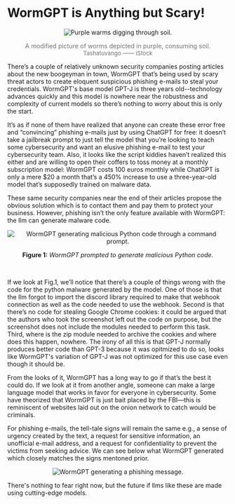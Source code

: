 # WormGPT is Anything but Scary!

<p align="center">
  <img src="https://github.com/miahj1/miahj1.github.io/assets/84815985/a1551fec-5986-4d0d-90da-4b9b951194da" alt="Purple warms digging through soil.">
</p>
<p align="center" style="color:#727272;">A modified picture of worms depicted in purple, consuming soil. <font size="-1">Tashatuvango —— iStock</font></p>


There’s a couple of relatively unknown security companies posting articles about the new boogeyman in town, WormGPT that’s being used by scary 
threat actors to create eloquent suspicious phishing e-mails to steal your credentials. WormGPT's base model GPT-J is three years old--technology advances 
quickly and this model is nowhere near the robustness and complexity of current models so there’s nothing to worry about this is only the start. 

It’s as if none of them have realized that anyone can create these error free and “convincing” phishing e-mails just by using ChatGPT for free: 
it doesn’t take a jailbreak prompt to just tell the model that you’re looking to teach some cybersecurity and want an elusive phishing e-mail 
to test your cybersecurity team. Also, it looks like the script kiddies haven’t realized this either and are willing to open their coffers 
to toss money at a monthly subscription model: WormGPT costs 100 euros monthly while ChatGPT is only a mere $20 a month that’s a 450% increase 
to use a three-year-old model that’s supposedly trained on malware data.

These same security companies near the end of their articles propose the obvious solution which is to contact them and pay 
them to protect your business. However, phishing isn’t the only feature available with WormGPT: the llm can generate malware code. 

<p align="center">
  <img src="https://github.com/miahj1/miahj1.github.io/assets/84815985/45979989-1227-4170-9561-db9ffe65b18f" alt="WormGPT generating malicious Python code through a command prompt.">
</p>

<p align="center"><strong>Figure 1:</strong> <i>WormGPT prompted to generate malicious Python code.</i></p><br>

If we look at Fig.1, we’ll notice that there’s a couple of things wrong with the code for the python malware generated by the model. 
One of those is that the llm forgot to import the discord library required to make that webhook connection as well as the code needed 
to use the webhook. Second is that there’s no code for stealing Google Chrome cookies: it could be argued that the authors who 
took the screenshot left out the code on purpose, but the screenshot does not include the modules needed to perform this task. Third, 
where is the zip module needed to archive the cookies and where does this happen, nowhere. The irony of all this is that
GPT-J normally produces better code than GPT-3 because it was opitmized to do so, looks like WormGPT's variation of GPT-J was not 
optimized for this use case even though it should be.

From the looks of it, WormGPT has a long way to go if that’s the best it could do. If we look at it from another angle, 
someone can make a large language model that works in favor for everyone in cybersecurity. Some have theorized that WormGPT 
is just bait placed by the FBI—this is reminiscent of websites laid out on the onion network to catch would be criminals. 

For phishing e-mails, the tell-tale signs will remain the same e.g., a sense of urgency created by the text, a request for sensitive information, 
an unofficial e-mail address, and a request for confidentiality to prevent the victims from seeking advice. We can see below what WormGPT generated
which closely matches the signs mentoned prior.

<p align="center">
  <img src="https://github.com/miahj1/miahj1.github.io/assets/84815985/73e06de4-5dcb-4510-824c-b25ca878387c" alt="WormGPT generating a phishing message.">
</p>

There's nothing to fear right now, but the future if llms like these are made using cutting-edge models.
